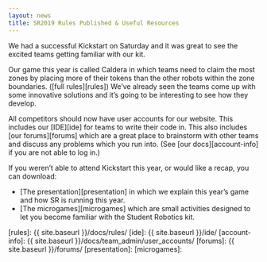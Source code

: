 ```yaml
---
layout: news
title: SR2019 Rules Published & Useful Resources
---
```


We had a successful Kickstart on Saturday and it was great to see the excited teams getting familiar with our kit.

Our game this year is called Caldera in which teams need to claim the most zones by placing more of their tokens than the other robots within the zone boundaries. ([full rules][rules])
We’ve already seen the teams come up with some innovative solutions and it’s going to be interesting to see how they develop.

All competitors should now have user accounts for our website. This includes our [IDE][ide] for teams to write their code in. This also includes [our forums][forums] which are a great place to brainstorm with other teams and discuss any problems which you run into.
(See [our docs][account-info] if you are not able to log in.)

If you weren’t able to attend Kickstart this year, or would like a recap, you can download:
- [The presentation][presentation] in which we explain this year’s game and how SR is running this year.
- [The microgames][microgames] which are small activities designed to let you become familiar with the Student Robotics kit.

[rules]: {{ site.baseurl }}/docs/rules/
[ide]: {{ site.baseurl }}/ide/
[account-info]: {{ site.baseurl }}/docs/team_admin/user_accounts/
[forums]: {{ site.baseurl }}/forums/
[presentation]:
[microgames]: